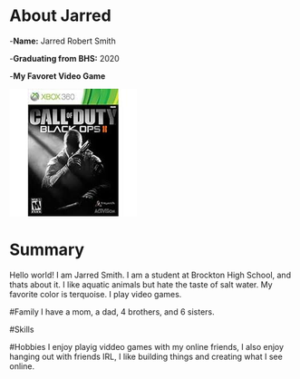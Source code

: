 # About Jarred

-**Name:** Jarred Robert Smith

-**Graduating from BHS:** 2020

-**My Favoret Video Game** 

![Favoret Game](./bo2.jfif)


# Summary
Hello world! I am Jarred Smith. I am a student at Brockton High School, and thats about it. I like aquatic animals but hate the taste of salt water. My favorite color is terquoise. I play video games. 

#Family 
I have a mom, a dad, 4 brothers, and 6 sisters.

#Skills

#Hobbies
I enjoy playig viddeo games with my online friends, I also enjoy hanging out with friends IRL, I like building things and creating what I see online.
